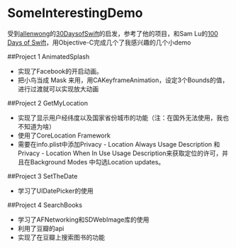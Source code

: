 # SomeInterestingDemo
受到[allenwong](https://github.com/allenwong)的[30DaysofSwift](https://github.com/allenwong/30DaysofSwift)的启发，参考了他的项目，和Sam Lu的[100 Days of Swift](http://samvlu.com/index.html)，用Objective-C完成几个了我感兴趣的几个小demo

##Project 1 AnimatedSplash
* 实现了Facebook的开启动画。   
* 把小鸟当成 Mask 来用，用CAKeyframeAnimation，设定3个Bounds的值，进行过渡就可以实现放大动画

##Project 2 GetMyLocation
* 实现了显示用户经纬度以及国家省份城市的功能（注：在国外无法使用，我也不知道为啥）
* 使用了CoreLocation Framework
* 需要在info.plist中添加Privacy - Location Always Usage Description 和Privacy - Location When In Use Usage Description来获取定位的许可，并且在Background Modes 中勾选Location updates。

##Project 3 SetTheDate
* 学习了UIDatePicker的使用

##Project 4 SearchBooks
* 学习了AFNetworking和SDWebImage库的使用
* 利用了豆瓣的api
* 实现了在豆瓣上搜索图书的功能